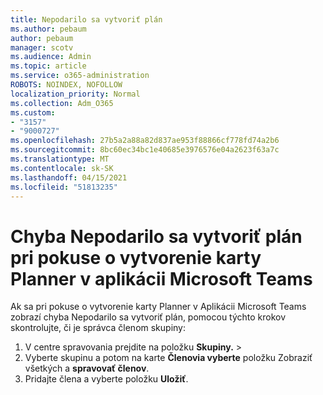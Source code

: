 ```yaml
---
title: Nepodarilo sa vytvoriť plán
ms.author: pebaum
author: pebaum
manager: scotv
ms.audience: Admin
ms.topic: article
ms.service: o365-administration
ROBOTS: NOINDEX, NOFOLLOW
localization_priority: Normal
ms.collection: Adm_O365
ms.custom:
- "3157"
- "9000727"
ms.openlocfilehash: 27b5a2a88a82d837ae953f88866cf778fd74a2b6
ms.sourcegitcommit: 8bc60ec34bc1e40685e3976576e04a2623f63a7c
ms.translationtype: MT
ms.contentlocale: sk-SK
ms.lasthandoff: 04/15/2021
ms.locfileid: "51813235"
---
```

# <a name="failed-to-create-the-plan-error-when-trying-to-create-a-planner-tab-in-microsoft-teams"></a>Chyba Nepodarilo sa vytvoriť plán pri pokuse o vytvorenie karty Planner v aplikácii Microsoft Teams

Ak sa pri pokuse o vytvorenie karty Planner v Aplikácii Microsoft Teams zobrazí chyba Nepodarilo sa vytvoriť plán, pomocou týchto krokov skontrolujte, či je správca členom skupiny:

1. V centre spravovania prejdite na položku **Skupiny.**  >  [](https://admin.microsoft.com/Adminportal/Home?source=applauncher#/groups) 
2. Vyberte skupinu a potom na karte **Členovia vyberte** položku Zobraziť všetkých a **spravovať členov**.
3. Pridajte člena a vyberte položku **Uložiť**.